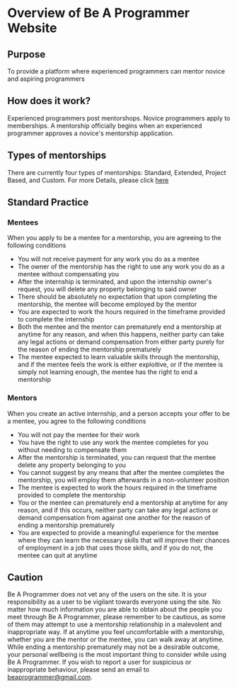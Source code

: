 # Overview of Be A Programmer Website

## Purpose
To provide a platform where experienced programmers can mentor novice and aspiring programmers

## How does it work?
Experienced programmers post mentorshops. Novice programmers apply to memberships. A mentorship officially begins when an experienced programmer approves a novice's mentorship application.

## Types of mentorships
There are currently four types of mentorships: Standard, Extended, Project Based, and Custom. For more Details, please click [here](https://github.com/Menternship/overview/blob/master/officialMentorships.md)

## Standard Practice
### Mentees

When you apply to be a mentee for a mentorship, you are agreeing to the following conditions
 * You will not receive payment for any work you do as a mentee
 * The owner of the mentorship has the right to use any work you do as a mentee without compensating you
 * After the internship is terminated, and upon the internship owner's request, you will delete any property belonging to said owner
 * There should be absolutely no expectation that upon completing the mentorship, the mentee will become employed by the mentor
 * You are expected to work the hours required in the timeframe provided to complete the internship
 * Both the mentee and the mentor can prematurely end a mentorship at anytime for any reason, and when this happens, neither party can take any legal actions or demand compensation from either party purely for the reason of ending the mentorship prematurely
 * The mentee expected to learn valuable skills through the mentorship, and if the mentee feels the work is either exploitive, or if the mentee is simply not learning enough, the mentee has the right to end a mentorship

### Mentors

When you create an active internship, and a person accepts your offer to be a mentee, you agree to the following conditions
 * You will not pay the mentee for their work
 * You have the right to use any work the mentee completes for you without needing to compensate them
 * After the mentorship is terminated, you can request that the mentee delete any property belonging to you
 * You cannot suggest by any means that after the mentee completes the mentorship, you will employ them afterwards in a non-volunteer position
 * The mentee is expected to work the hours required in the timeframe provided to complete the mentorship
 * You or the mentee can prematurely end a mentorship at anytime for any reason, and if this occurs, neither party can take any legal actions or demand compensation from against one another for the reason of ending a mentorship prematurely
 * You are expected to provide a meaningful experience for the mentee where they can learn the necessary skills that will improve their chances of employment in a job that uses those skills, and if you do not, the mentee can quit at anytime


## Caution
Be A Programmer does not vet any of the users on the site. It is your responsibility as a user to be vigilant towards everyone using the site. No matter how much information you are able to obtain about the people you meet through Be A Programmer, please remember to be cautious, as some of them may attempt to use a mentorship relationship in a malevolent and inappropriate way. If at anytime you feel uncomfortable with a mentorship, whether you are the mentor or the mentee, you can walk away at anytime. While ending a mentorship prematurely may not be a desirable outcome, your personal wellbeing is the most important thing to consider while using Be A Programmer. If you wish to report a user for suspicious or inappropriate behaviour, please send an email to beaprogrammer@gmail.com.
